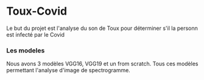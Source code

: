 # Toux-Covid

Le but du projet est l'analyse du son de Toux pour déterminer s'il la personn est infecté par le Covid

### Les modeles

Nous avons 3 modèles VGG16, VGG19 et un from scratch. Tous ces modèles permettant l'analyse d'image de spectrogramme.
